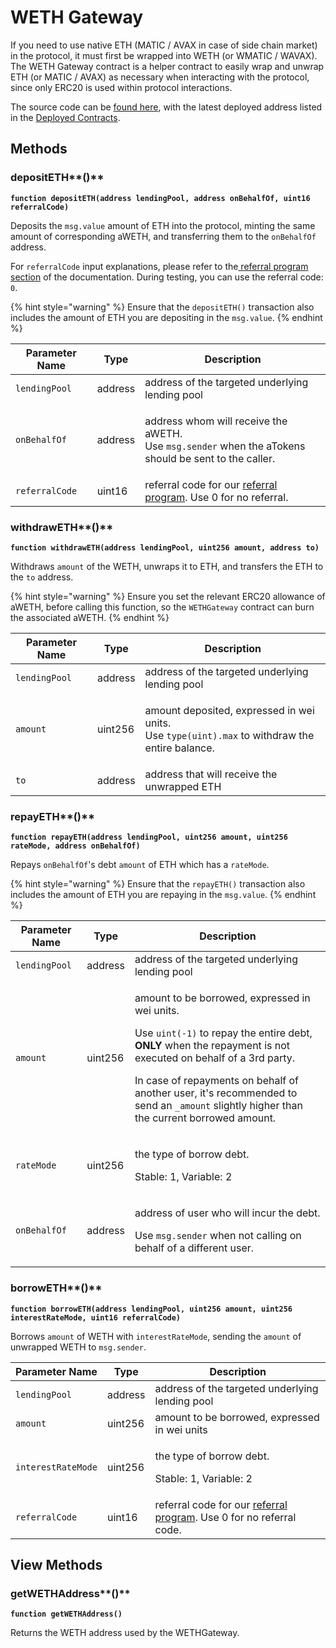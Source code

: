 # WETH Gateway

If you need to use native ETH (MATIC / AVAX in case of side chain market) in the protocol, it must first be wrapped into WETH (or WMATIC / WAVAX). The WETH Gateway contract is a helper contract to easily wrap and unwrap ETH (or MATIC / AVAX) as necessary when interacting with the protocol, since only ERC20 is used within protocol interactions.

The source code can be [found here](https://github.com/aave/protocol-v2/blob/master/contracts/misc/WETHGateway.sol), with the latest deployed address listed in the [Deployed Contracts](../deployed-contracts/deployed-contracts.md).

## Methods

### depositETH**()**

**`function depositETH(address lendingPool, address onBehalfOf, uint16 referralCode)`**

Deposits the `msg.value` amount of ETH into the protocol, minting the same amount of corresponding aWETH, and transferring them to the `onBehalfOf` address.

For `referralCode` input explanations, please refer to the[ referral program section](broken-reference) of the documentation. During testing, you can use the referral code: `0`.

{% hint style="warning" %}
Ensure that the `depositETH()` transaction also includes the amount of ETH you are depositing in the `msg.value`.
{% endhint %}

| Parameter Name | Type    | Description                                                                                                                |
| -------------- | ------- | -------------------------------------------------------------------------------------------------------------------------- |
| `lendingPool`  | address | address of the targeted underlying lending pool                                                                            |
| `onBehalfOf`   | address | <p>address whom will receive the aWETH. <br>Use <code>msg.sender</code> when the aTokens should be sent to the caller.</p> |
| `referralCode` | uint16  | referral code for our [referral program](broken-reference). Use 0 for no referral.                                         |

### withdrawETH**()**

**`function withdrawETH(address lendingPool, uint256 amount, address to)`**

Withdraws `amount` of the WETH, unwraps it to ETH, and transfers the ETH to the `to` address.

{% hint style="warning" %}
Ensure you set the relevant ERC20 allowance of aWETH, before calling this function, so the `WETHGateway` contract can burn the associated aWETH.
{% endhint %}

| Parameter Name | Type    | Description                                                                                                          |
| -------------- | ------- | -------------------------------------------------------------------------------------------------------------------- |
| `lendingPool`  | address | address of the targeted underlying lending pool                                                                      |
| `amount`       | uint256 | <p>amount deposited, expressed in wei units. <br>Use <code>type(uint).max</code> to withdraw the entire balance.</p> |
| `to`           | address | address that will receive the unwrapped ETH                                                                          |

### repayETH**()**

**`function repayETH(address lendingPool, uint256 amount, uint256 rateMode, address onBehalfOf)`**

Repays `onBehalfOf`'s debt `amount` of ETH which has a `rateMode`.

{% hint style="warning" %}
Ensure that the `repayETH()` transaction also includes the amount of ETH you are repaying in the `msg.value`.
{% endhint %}

| Parameter Name | Type    | Description                                                                                                                                                                                                                                                                                                                                                    |
| -------------- | ------- | -------------------------------------------------------------------------------------------------------------------------------------------------------------------------------------------------------------------------------------------------------------------------------------------------------------------------------------------------------------- |
| `lendingPool`  | address | address of the targeted underlying lending pool                                                                                                                                                                                                                                                                                                                |
| `amount`       | uint256 | <p>amount to be borrowed, expressed in wei units.</p><p>Use <code>uint(-1)</code> to repay the entire debt,  <strong>ONLY</strong> when the repayment is not executed on behalf of a 3rd party. </p><p>In case of repayments on behalf of another user, it's recommended to send an <code>_amount</code> slightly higher than the current borrowed amount.</p> |
| `rateMode`     | uint256 | <p>the type of borrow debt.</p><p>Stable: 1, Variable: 2</p>                                                                                                                                                                                                                                                                                                   |
| `onBehalfOf`   | address | <p>address of user who will incur the debt.</p><p>Use <code>msg.sender</code> when not calling on behalf of a different user.</p>                                                                                                                                                                                                                              |

### borrowETH**()**

**`function borrowETH(address lendingPool, uint256 amount, uint256 interestRateMode, uint16 referralCode)`**

Borrows `amount` of WETH with `interestRateMode`, sending the `amount` of unwrapped WETH to `msg.sender`.

| Parameter Name     | Type    | Description                                                                             |
| ------------------ | ------- | --------------------------------------------------------------------------------------- |
| `lendingPool`      | address | address of the targeted underlying lending pool                                         |
| `amount`           | uint256 | amount to be borrowed, expressed in wei units                                           |
| `interestRateMode` | uint256 | <p>the type of borrow debt.</p><p>Stable: 1, Variable: 2</p>                            |
| `referralCode`     | uint16  | referral code for our [referral program](broken-reference). Use 0 for no referral code. |

## View Methods

### getWETHAddress**()**

**`function getWETHAddress()`**

Returns the WETH address used by the WETHGateway.

